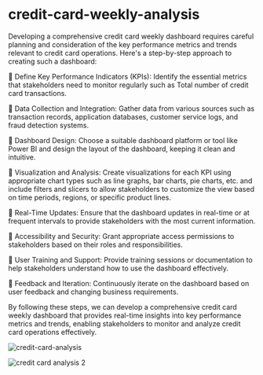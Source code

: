 # credit-card-weekly-analysis

Developing a comprehensive credit card weekly dashboard requires careful planning and consideration of the key performance metrics and trends relevant to credit card operations. Here's a step-by-step approach to creating such a dashboard:

🔺 Define Key Performance Indicators (KPIs): Identify the essential metrics that stakeholders need to monitor regularly such as Total number of credit card transactions.

🔺 Data Collection and Integration: Gather data from various sources such as transaction records, application databases, customer service logs, and fraud detection systems.

🔺 Dashboard Design: Choose a suitable dashboard platform or tool like Power BI and design the layout of the dashboard, keeping it clean and intuitive.

🔺 Visualization and Analysis: Create visualizations for each KPI using appropriate chart types such as line graphs, bar charts, pie charts, etc.
and include filters and slicers to allow stakeholders to customize the view based on time periods, regions, or specific product lines.

🔺 Real-Time Updates: Ensure that the dashboard updates in real-time or at frequent intervals to provide stakeholders with the most current information.

🔺 Accessibility and Security: Grant appropriate access permissions to stakeholders based on their roles and responsibilities.

🔺 User Training and Support: Provide training sessions or documentation to help stakeholders understand how to use the dashboard effectively.

🔺 Feedback and Iteration: Continuously iterate on the dashboard based on user feedback and changing business requirements.

By following these steps, we can develop a comprehensive credit card weekly dashboard that provides real-time insights into key performance metrics and trends, enabling stakeholders to monitor and analyze credit card operations effectively.

![credit-card-analysis](https://github.com/sushmita-777/credit-card-weekly-analysis/assets/149097855/2c50f0da-95a1-422c-aded-b926ec654d5e)

![credit card analysis 2](https://github.com/sushmita-777/credit-card-weekly-analysis/assets/149097855/87f5f1bb-fb58-4959-808a-f7a2f70324e4)
